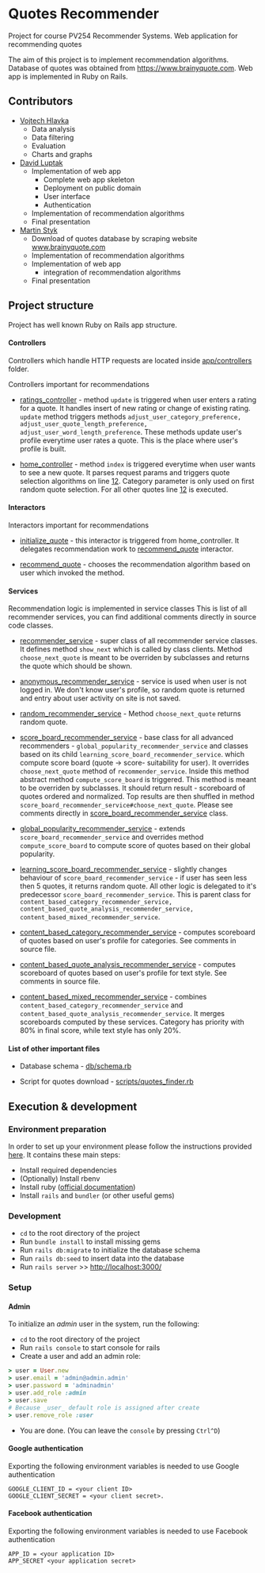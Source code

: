 # Quotes Recommender
Project for course PV254 Recommender Systems. Web application for recommending quotes

The aim of this project is to implement recommendation algorithms. Database of quotes was obtained from https://www.brainyquote.com. 
Web app is implemented in Ruby on Rails.

## Contributors
* [Vojtech Hlavka](https://github.com/vojtechhlavka) 
  * Data analysis
  * Data filtering
  * Evaluation
  * Charts and graphs
* [David Luptak](https://github.com/DavidLuptak) 
  * Implementation of web app
    * Complete web app skeleton
    * Deployment on public domain
    * User interface
    * Authentication
  * Implementation of recommendation algorithms
  * Final presentation
* [Martin Styk](https://github.com/MartinStyk) 
  * Download of quotes database by scraping website www.brainyquote.com
  * Implementation of recommendation algorithms
  * Implementation of web app
    * integration of recommendation algorithms 
  * Final presentation

## Project structure
Project has well known Ruby on Rails app structure.

#### Controllers
Controllers which handle HTTP requests are located inside [app/controllers](https://github.com/MartinStyk/quotes-recommender/tree/master/app/controllers) folder.

Controllers important for recommendations
* [ratings_controller](https://github.com/MartinStyk/quotes-recommender/blob/master/app/controllers/ratings_controller.rb) - method ``update`` is triggered when user enters a rating for a quote.  It handles insert of new rating or change of existing rating. ``update``  method triggers methods ``adjust_user_category_preference, adjust_user_quote_length_preference, adjust_user_word_length_preference``. These methods update user's profile everytime user rates a quote. This is the place where user's profile is built.

* [home_controller](https://github.com/MartinStyk/quotes-recommender/blob/master/app/controllers/home_controller.rb) - method ``index`` is triggered everytime when user wants to see a new quote. It parses request params and triggers quote selection algorithms on line [12](https://github.com/MartinStyk/quotes-recommender/blob/master/app/controllers/home_controller.rb#L12). Category parameter is only used on first random quote selection. For all other quotes line [12](https://github.com/MartinStyk/quotes-recommender/blob/master/app/controllers/home_controller.rb#L12) is executed.


#### Interactors
Interactors important for recommendations

* [initialize_quote](https://github.com/MartinStyk/quotes-recommender/blob/master/app/interactors/initialize_quote.rb) - this interactor is triggered from home_controller. It delegates recommendation work to [recommend_quote](https://github.com/MartinStyk/quotes-recommender/blob/master/app/interactors/recommend_quote.rb) interactor.

* [recommend_quote](https://github.com/MartinStyk/quotes-recommender/blob/master/app/interactors/recommend_quote.rb) - chooses the recommendation algorithm based on user which invoked the method.

#### Services
Recommendation logic is implemented in service classes
This is list of all recommender services, you can find additional comments directly in source code classes.

* [recommender_service](https://github.com/MartinStyk/quotes-recommender/blob/master/app/services/recommender_service.rb) - super class of all recommender service classes. It defines method ``show_next`` which is called by class clients. Method ``choose_next_quote`` is meant to be overriden by subclasses and returns the quote which should be shown.

* [anonymous_recommender_service](https://github.com/MartinStyk/quotes-recommender/blob/master/app/services/anonymous_recommender_service.rb) - service is used when user is not logged in. We don't know user's profile, so random quote is returned and entry about user activity on site is not saved.

* [random_recommender_service](https://github.com/MartinStyk/quotes-recommender/blob/master/app/services/random_recommender_service.rb) -  Method ``choose_next_quote`` returns random quote.

* [score_board_recommender_service](https://github.com/MartinStyk/quotes-recommender/blob/master/app/services/score_board_recommender_service.rb) - base class for all advanced recommenders - ``global_popularity_recommender_service`` and classes based on its child ``learning_score_board_recommender_service``. which compute score board (quote -> score- suitability for user). It overrides `choose_next_quote` method of ``recommender_service``. Inside this method abstract method ``compute_score_board`` is triggered. This method is meant to be overriden by subclasses. It should return result - scoreboard of quotes ordered and normalized. Top results are then shuffled in method ``score_board_recommender_service#choose_next_quote``. Please see comments directly in [score_board_recommender_service](https://github.com/MartinStyk/quotes-recommender/blob/master/app/services/score_board_recommender_service.rb) class.

* [global_popularity_recommender_service](https://github.com/MartinStyk/quotes-recommender/blob/master/app/services/global_popularity_recommender_service.rb) - extends ``score_board_recommender_service`` and overrides method ``compute_score_board`` to compute score of quotes based on their global popularity.

* [learning_score_board_recommender_service](https://github.com/MartinStyk/quotes-recommender/blob/master/app/services/learning_score_board_recommender_service.rb) - slightly changes behaviour of ``score_board_recommender_service`` - if user has seen less then 5 quotes, it returns random quote. All other logic is delegated to it's predecessor ``score_board_recommender_service``. This is parent class for ``content_based_category_recommender_service, content_based_quote_analysis_recommender_service, content_based_mixed_recommender_service``.

* [content_based_category_recommender_service](https://github.com/MartinStyk/quotes-recommender/blob/master/app/services/content_based_category_recommender_service.rb) - computes scoreboard of quotes based on user's profile for categories. See comments in source file.

* [content_based_quote_analysis_recommender_service](https://github.com/MartinStyk/quotes-recommender/blob/master/app/services/content_based_quote_analysis_recommender_service.rb
) - computes scoreboard of quotes based on user's profile for text style. See comments in source file.

* [content_based_mixed_recommender_service](https://github.com/MartinStyk/quotes-recommender/blob/master/app/services/content_based_mixed_recommender_service.rb) - combines ``content_based_category_recommender_service`` and  ``content_based_quote_analysis_recommender_service``. It merges scoreboards computed by these services. Category has priority with 80% in final score, while text style has only 20%.

#### List of other important files
* Database schema - [db/schema.rb](https://github.com/MartinStyk/quotes-recommender/blob/master/db/schema.rb)

* Script for quotes download - [scripts/quotes_finder.rb](https://github.com/MartinStyk/quotes-recommender/blob/master/scripts/quotes_finder.rb)

## Execution & development

### Environment preparation

In order to set up your environment please follow the instructions provided [here](https://github.com/municz/study-materials/wiki/Environment-preparation-%28cs%29). It contains these main steps:

* Install required dependencies
* (Optionally) Install rbenv
* Install ruby ([official documentation](https://www.ruby-lang.org/en/documentation/installation/))
* Install `rails` and `bundler` (or other useful gems)

### Development

* `cd` to the root directory of the project
* Run `bundle install` to install missing gems
* Run `rails db:migrate` to initialize the database schema
* Run `rails db:seed` to insert data into the database
* Run `rails server` >> <http://localhost:3000/>

### Setup

#### Admin

To initialize an _admin_ user in the system, run the following:

* `cd` to the root directory of the project
* Run `rails console` to start console for rails
* Create a user and add an admin role:

```ruby
> user = User.new
> user.email = 'admin@admin.admin'
> user.password = 'adminadmin'
> user.add_role :admin
> user.save
# Because _user_ default role is assigned after create
> user.remove_role :user
```
* You are done. (You can leave the `console` by pressing `Ctrl^D`)

#### Google authentication

Exporting the following environment variables is needed to use Google authentication
```
GOOGLE_CLIENT_ID = <your client ID>
GOOGLE_CLIENT_SECRET = <your client secret>.
```

#### Facebook authentication

Exporting the following environment variables is needed to use Facebook authentication
```
APP_ID = <your application ID>
APP_SECRET <your application secret>
```
